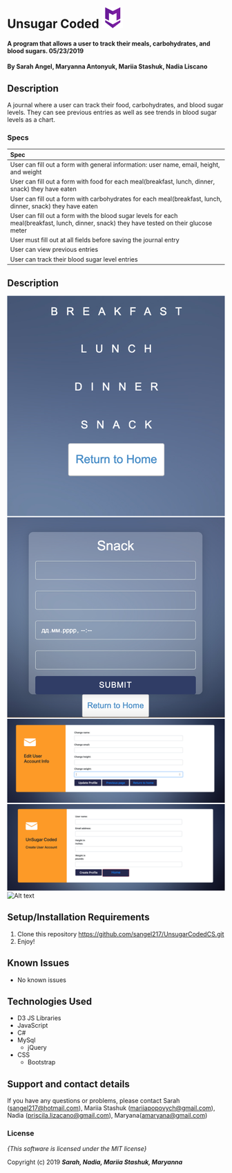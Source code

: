 # Unsugar Coded ![alt text](https://github.com/adam-p/markdown-here/raw/master/src/common/images/icon48.png "Logo Title Text 1")

#### A program that allows a user to track their meals, carbohydrates, and blood sugars. 05/23/2019

#### By **Sarah Angel, Maryanna Antonyuk, Mariia Stashuk, Nadia Liscano**

## Description

A journal where a user can track their food, carbohydrates, and blood sugar levels.  They can see previous entries as well as see trends in blood sugar levels as a chart.



### Specs
| Spec |
| :-------------     |
| User can fill out a form with general information: user name, email, height, and weight | User enters information |Journal entry created with that information|
| User can fill out a form with food for each meal(breakfast, lunch, dinner, snack) they have eaten | User enters information |Journal entry created with that information|
| User can fill out a form with carbohydrates for each meal(breakfast, lunch, dinner, snack) they have eaten | User enters information |Journal entry created with that information|
| User can fill out a form with the blood sugar levels for each meal(breakfast, lunch, dinner, snack) they have tested on their glucose meter | User enters information |Journal entry created with that information|
| User must fill out at all fields before saving the journal entry |User clicks submit on empty page|Pop-up asking them to enter data|
| User can view previous entries|Journal entry created|A link is created with meal type and made available to user|
| User can track their blood sugar level entries |User clicks 'Chart' button|A chart with blood sugar levels charted over date/times is generated of all journal entries which have contents for that field with the contents of that field displayed|

## Description
![Alt text](/img/1.png)
![Alt text](/img/2.png)
![Alt text](/img/3.png)
![Alt text](/img/4.png)
![Alt text](/img/5.png)



## Setup/Installation Requirements

1. Clone this repository https://github.com/sangel217/UnsugarCodedCS.git
2. Enjoy!



## Known Issues
* No known issues

## Technologies Used

* D3 JS Libraries
* JavaScript
* C#
* MySql
  * jQuery
* CSS
  * Bootstrap

## Support and contact details

If you have any questions or problems, please contact  Sarah (sangel217@hotmail.com), Mariia Stashuk (mariiapopovych@gmail.com), Nadia (priscila.lizacano@gmail.com), Maryana(amaryana@gmail.com)

### License

*{This software is licensed under the MIT license}*

Copyright (c) 2019 **_Sarah, Nadia, Mariia Stashuk, Maryanna_**
